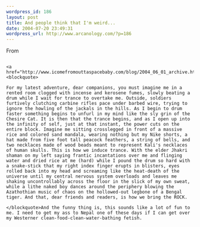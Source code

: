 ```yaml
--- 
wordpress_id: 186
layout: post
title: And people think that I'm weird...
date: 2004-07-20 23:49:31
wordpress_url: http://www.arcanology.com/?p=186
---
```

From 
                                                                                                                                                                                                                                                                                                                                                                                                                                                                                                                                                                                                                                                                            
                                                                                                                                                                                                                                                                                                                                                                                                                                                                                                                                                                                                                                                                            <a href="http://www.icomefromouttaspacebaby.com/blog/2004_06_01_archive.html#108670483958550796">here</a>: <blockquote>
                                                                                                                                                                                                                                                                                                                                                                                                                                                                                                                                                                                                                                                                              For my latest adventure, dear companions, you must imagine me in a rented room clogged with incense and kerosene fumes, slowly beating a drum while I wait for trance to overtake me. Outside, soldiers furtively clutching carbine rifles pace under barbed wire, trying to ignore the howling of the jackals in the hills. As I begin to drum faster something begins to unfurl in my mind like the sly grin of the Chesire Cat. It is then that the trance begins, and as I open up into the infinity of self, just at that instant, the power cuts on the entire block. Imagine me sitting crosslegged in front of a massive rice and colored sand mandala, wearing nothing but my Nike shorts, a hat made from five foot tall peacock feathers, a string of bells, and two necklaces made of wood beads meant to represent Kali's necklaces of human skulls. This is how we induce trance. With the elder Jhakri shaman on my left saying frantic incantations over me and flinging water and dried rice at me (hard) while I pound the drum so hard with a snake-stick that my right index finger erupts in blisters, eyes rolled back into my head and screaming like the heat-death of the universe until my central nervous system overloads and leaves me shaking uncontrollably across the floor in the slick of my own sweat, while a lithe naked boy dances around the periphery blowing the Azathothian music of chaos on the hollowed-out legbone of a Bengal tiger. And that, dear friends and readers, is how we bring the ROCK.
                                                                                                                                                                                                                                                                                                                                                                                                                                                                                                                                                                                                                                                                            </blockquote>And the funny thing is, this sounds like a lot of fun to me. I need to get my ass to Nepal one of these days if I can get over my Westerner clean-food-clean-water-bathing fetish.